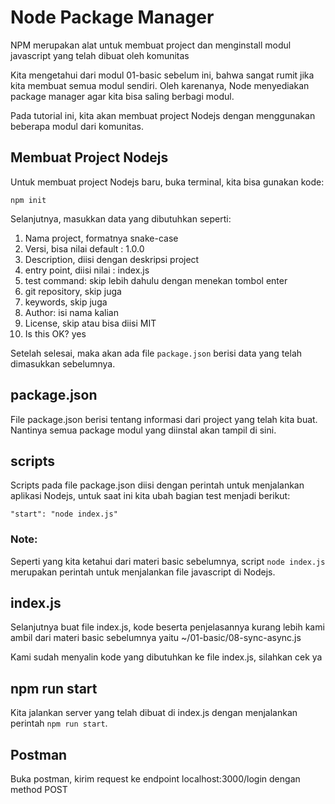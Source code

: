 # Node Package Manager
 
NPM merupakan alat untuk membuat project dan menginstall modul javascript yang telah dibuat oleh komunitas
 
Kita mengetahui dari modul 01-basic sebelum ini, bahwa sangat rumit jika kita membuat semua modul sendiri. Oleh karenanya, Node menyediakan package manager agar kita bisa saling berbagi modul.
 
Pada tutorial ini, kita akan membuat project Nodejs dengan menggunakan beberapa modul dari komunitas.
 
## Membuat Project Nodejs
 
Untuk membuat project Nodejs baru, buka terminal, kita bisa gunakan kode:
 
`npm init`
 
Selanjutnya, masukkan data yang dibutuhkan seperti:
 
1.  Nama project, formatnya snake-case
2.  Versi, bisa nilai default : 1.0.0
3.  Description, diisi dengan deskripsi project
4.  entry point, diisi nilai : index.js
5.  test command: skip lebih dahulu dengan menekan tombol enter
6.  git repository, skip juga
7.  keywords, skip juga
8.  Author: isi nama kalian
9.  License, skip atau bisa diisi MIT
10. Is this OK? yes
 
Setelah selesai, maka akan ada file `package.json` berisi data yang telah dimasukkan sebelumnya.
 
## package.json
 
File package.json berisi tentang informasi dari project yang telah kita buat. Nantinya semua package modul yang diinstal akan tampil di sini.
 
 
## scripts
 
Scripts pada file package.json diisi dengan perintah untuk menjalankan aplikasi Nodejs, untuk saat ini kita ubah bagian test menjadi berikut:
 
`"start": "node index.js"`
 
### Note:
 
Seperti yang kita ketahui dari materi basic sebelumnya, script `node index.js` merupakan perintah untuk menjalankan file javascript di Nodejs.
 
## index.js
 
Selanjutnya buat file index.js, kode beserta penjelasannya kurang lebih kami ambil dari materi basic sebelumnya yaitu ~/01-basic/08-sync-async.js
 
Kami sudah menyalin kode yang dibutuhkan ke file index.js, silahkan cek ya
 
## npm run start
 
Kita jalankan server yang telah dibuat di index.js dengan menjalankan perintah `npm run start`.
 
## Postman
 
Buka postman, kirim request ke endpoint localhost:3000/login dengan method POST

